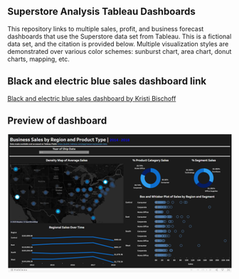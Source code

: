 ## Superstore Analysis Tableau Dashboards
This repository links to multiple sales, profit, and business forecast dashboards that use the Superstore data set from Tableau. This is a fictional data set, and the citation is provided below. Multiple visualization styles are demonstrated over various color schemes: sunburst chart, area chart, donut charts, mapping, etc.

## Black and electric blue sales dashboard link
[Black and electric blue sales dashboard by Kristi Bischoff](https://public.tableau.com/app/profile/kristi.bischoff/viz/SalesMapandDistribution/Dashboard1)

## Preview of dashboard
![Superstore_blue_dashboard](Superstore_blue.png)
